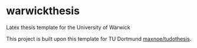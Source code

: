 # warwickthesis
Latex thesis template for the University of Warwick

This project is built upon this template for TU Dortmund [maxnoe/tudothesis](https://github.com/maxnoe/tudothesis).

